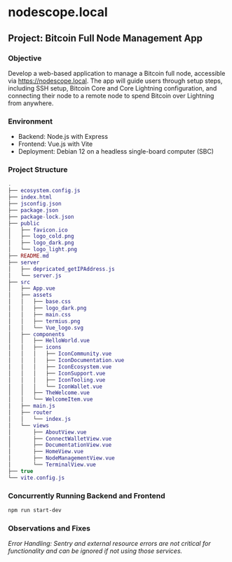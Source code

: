 # nodescope.local

## Project: Bitcoin Full Node Management App

### Objective

Develop a web-based application to manage a Bitcoin full node, accessible via https://nodescope.local. The app will guide users through setup steps, including SSH setup, Bitcoin Core and Core Lightning configuration, and connecting their node to a remote node to spend Bitcoin over Lightning from anywhere.

### Environment

* Backend: Node.js with Express
* Frontend: Vue.js with Vite
* Deployment: Debian 12 on a headless single-board computer (SBC)

### Project Structure

```lua
.
├── ecosystem.config.js
├── index.html
├── jsconfig.json
├── package.json
├── package-lock.json
├── public
│   ├── favicon.ico
│   ├── logo_cold.png
│   ├── logo_dark.png
│   └── logo_light.png
├── README.md
├── server
│   ├── depricated_getIPAddress.js
│   └── server.js
├── src
│   ├── App.vue
│   ├── assets
│   │   ├── base.css
│   │   ├── logo_dark.png
│   │   ├── main.css
│   │   ├── termius.png
│   │   └── Vue_logo.svg
│   ├── components
│   │   ├── HelloWorld.vue
│   │   ├── icons
│   │   │   ├── IconCommunity.vue
│   │   │   ├── IconDocumentation.vue
│   │   │   ├── IconEcosystem.vue
│   │   │   ├── IconSupport.vue
│   │   │   ├── IconTooling.vue
│   │   │   └── IconWallet.vue
│   │   ├── TheWelcome.vue
│   │   └── WelcomeItem.vue
│   ├── main.js
│   ├── router
│   │   └── index.js
│   └── views
│       ├── AboutView.vue
│       ├── ConnectWalletView.vue
│       ├── DocumentationView.vue
│       ├── HomeView.vue
│       ├── NodeManagementView.vue
│       └── TerminalView.vue
├── true
└── vite.config.js
```

### Concurrently Running Backend and Frontend

```sh
npm run start-dev
```

### Observations and Fixes

_Error Handling: Sentry and external resource errors are not critical for functionality and can be ignored if not using those services._
